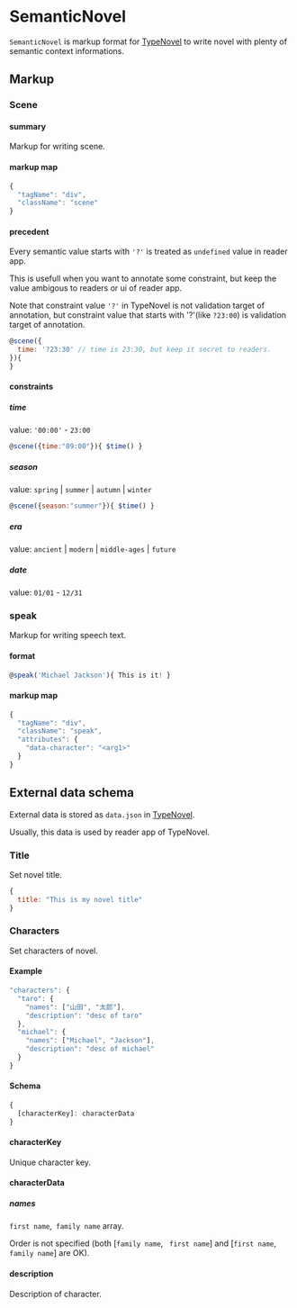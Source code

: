 # SemanticNovel

`SemanticNovel` is markup format for [TypeNovel](https://github.com/tategakibunko/TypeNovel) to write novel with plenty of semantic context informations.

## Markup

### Scene

#### summary

Markup for writing scene.

#### markup map

```javascript
{
  "tagName": "div",
  "className": "scene"
}
```

#### precedent

Every semantic value starts with `'?'` is treated as `undefined` value in reader app.

This is usefull when you want to annotate some constraint, but keep the value ambigous to readers or ui of reader app.

Note that constraint value `'?'` in TypeNovel is not validation target of annotation, but constraint value that starts with '?'(like `?23:00`) is validation target of annotation.

```javascript
@scene({
  time: '?23:30' // time is 23:30, but keep it secret to readers.
}){
}
```

#### constraints

##### time

value: `'00:00'` - `23:00`

```javascript
@scene({time:"09:00"}){ $time() }
```

##### season

value: `spring` | `summer` | `autumn` | `winter`

```javascript
@scene({season:"summer"}){ $time() }
```

##### era

value: `ancient` | `modern` | `middle-ages` | `future`

##### date

value: `01/01` - `12/31`

### speak

Markup for writing speech text.

#### format

```javascript
@speak('Michael Jackson'){ This is it! }
```

#### markup map

```javascript
{
  "tagName": "div",
  "className": "speak",
  "attributes": {
    "data-character": "<arg1>"
  }
}
```

## External data schema

External data is stored as `data.json` in [TypeNovel](https://github.com/tategakibunko/TypeNovel).

Usually, this data is used by reader app of TypeNovel.

### Title

Set novel title.

```javascript
{
  title: "This is my novel title"
}
```

### Characters

Set characters of novel.

#### Example

```javascript
"characters": {
  "taro": {
    "names": ["山田", "太郎"],
    "description": "desc of taro"
  },
  "michael": {
    "names": ["Michael", "Jackson"],
    "description": "desc of michael"
  }
}
```

#### Schema

```typescript
{
  [characterKey]: characterData
}
```

#### characterKey

Unique character key.

#### characterData

##### names

`first name`,` family name` array.

Order is not specified (both [`family name`, ` first name`] and  [`first name`, ` family name`] are OK).

#### description

Description of character.
